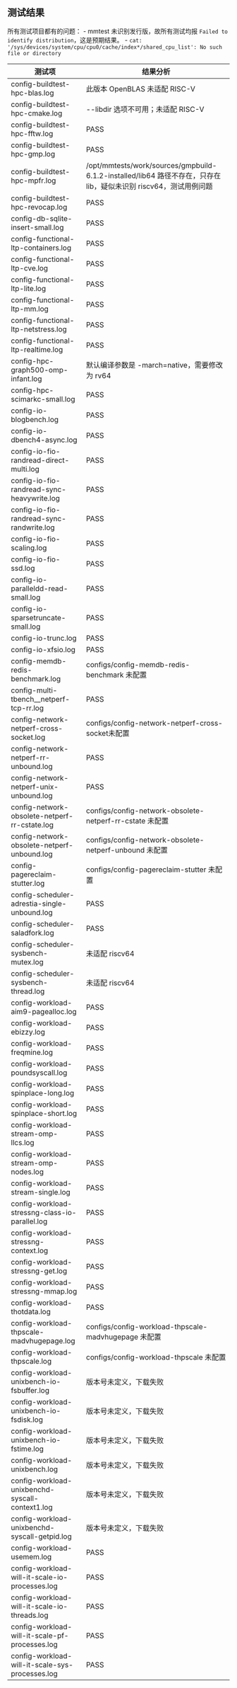 ## 测试结果

所有测试项目都有的问题：
    - mmtest 未识别发行版，故所有测试均报 `Failed to identify distribution`，这是预期结果。
    - `cat: '/sys/devices/system/cpu/cpu0/cache/index*/shared_cpu_list': No such file or directory`

| 测试项                                          | 结果分析                                                                                                       |
|-------------------------------------------------|----------------------------------------------------------------------------------------------------------------|
| config-buildtest-hpc-blas.log                   | 此版本 OpenBLAS 未适配 RISC-V                                                                                  |
| config-buildtest-hpc-cmake.log                  | --libdir 选项不可用；未适配 RISC-V                                                                              |
| config-buildtest-hpc-fftw.log                   | PASS                                                                                                           |
| config-buildtest-hpc-gmp.log                    | PASS                                                                                                           |
| config-buildtest-hpc-mpfr.log                   | /opt/mmtests/work/sources/gmpbuild-6.1.2-installed/lib64 路径不存在，只存在 lib，疑似未识别 riscv64，测试用例问题 |
| config-buildtest-hpc-revocap.log                | PASS                                                                                                           |
| config-db-sqlite-insert-small.log               | PASS                                                                                                           |
| config-functional-ltp-containers.log            | PASS                                                                                                           |
| config-functional-ltp-cve.log                   | PASS                                                                                                           |
| config-functional-ltp-lite.log                  | PASS                                                                                                           |
| config-functional-ltp-mm.log                    | PASS                                                                                                           |
| config-functional-ltp-netstress.log             | PASS                                                                                                           |
| config-functional-ltp-realtime.log              | PASS                                                                                                           |
| config-hpc-graph500-omp-infant.log              | 默认编译参数是 -march=native，需要修改为 rv64                                                                   |
| config-hpc-scimarkc-small.log                   | PASS                                                                                                           |
| config-io-blogbench.log                         | PASS                                                                                                           |
| config-io-dbench4-async.log                     | PASS                                                                                                           |
| config-io-fio-randread-direct-multi.log         | PASS                                                                                                           |
| config-io-fio-randread-sync-heavywrite.log      | PASS                                                                                                           |
| config-io-fio-randread-sync-randwrite.log       | PASS                                                                                                           |
| config-io-fio-scaling.log                       | PASS                                                                                                           |
| config-io-fio-ssd.log                           | PASS                                                                                                           |
| config-io-paralleldd-read-small.log             | PASS                                                                                                           |
| config-io-sparsetruncate-small.log              | PASS                                                                                                           |
| config-io-trunc.log                             | PASS                                                                                                           |
| config-io-xfsio.log                             | PASS                                                                                                           |
| config-memdb-redis-benchmark.log                | configs/config-memdb-redis-benchmark 未配置                                                                    |
| config-multi-tbench__netperf-tcp-rr.log         | PASS                                                                                                           |
| config-network-netperf-cross-socket.log         | configs/config-network-netperf-cross-socket未配置                                                              |
| config-network-netperf-rr-unbound.log           | PASS                                                                                                           |
| config-network-netperf-unix-unbound.log         | PASS                                                                                                           |
| config-network-obsolete-netperf-rr-cstate.log   | configs/config-network-obsolete-netperf-rr-cstate 未配置                                                       |
| config-network-obsolete-netperf-unbound.log     | configs/config-network-obsolete-netperf-unbound 未配置                                                         |
| config-pagereclaim-stutter.log                  | configs/config-pagereclaim-stutter 未配置                                                                      |
| config-scheduler-adrestia-single-unbound.log    | PASS                                                                                                           |
| config-scheduler-saladfork.log                  | PASS                                                                                                           |
| config-scheduler-sysbench-mutex.log             | 未适配 riscv64                                                                                                 |
| config-scheduler-sysbench-thread.log            | 未适配 riscv64                                                                                                 |
| config-workload-aim9-pagealloc.log              | PASS                                                                                                           |
| config-workload-ebizzy.log                      | PASS                                                                                                           |
| config-workload-freqmine.log                    | PASS                                                                                                           |
| config-workload-poundsyscall.log                | PASS                                                                                                           |
| config-workload-spinplace-long.log              | PASS                                                                                                           |
| config-workload-spinplace-short.log             | PASS                                                                                                           |
| config-workload-stream-omp-llcs.log             | PASS                                                                                                           |
| config-workload-stream-omp-nodes.log            | PASS                                                                                                           |
| config-workload-stream-single.log               | PASS                                                                                                           |
| config-workload-stressng-class-io-parallel.log  | PASS                                                                                                           |
| config-workload-stressng-context.log            | PASS                                                                                                           |
| config-workload-stressng-get.log                | PASS                                                                                                           |
| config-workload-stressng-mmap.log               | PASS                                                                                                           |
| config-workload-thotdata.log                    | PASS                                                                                                           |
| config-workload-thpscale-madvhugepage.log       | configs/config-workload-thpscale-madvhugepage 未配置                                                           |
| config-workload-thpscale.log                    | configs/config-workload-thpscale 未配置                                                                        |
| config-workload-unixbench-io-fsbuffer.log       | 版本号未定义，下载失败                                                                                          |
| config-workload-unixbench-io-fsdisk.log         | 版本号未定义，下载失败                                                                                          |
| config-workload-unixbench-io-fstime.log         | 版本号未定义，下载失败                                                                                          |
| config-workload-unixbench.log                   | 版本号未定义，下载失败                                                                                          |
| config-workload-unixbenchd-syscall-context1.log | 版本号未定义，下载失败                                                                                          |
| config-workload-unixbenchd-syscall-getpid.log   | 版本号未定义，下载失败                                                                                          |
| config-workload-usemem.log                      | PASS                                                                                                           |
| config-workload-will-it-scale-io-processes.log  | PASS                                                                                                           |
| config-workload-will-it-scale-io-threads.log    | PASS                                                                                                           |
| config-workload-will-it-scale-pf-processes.log  | PASS                                                                                                           |
| config-workload-will-it-scale-sys-processes.log | PASS                                                                                                           |